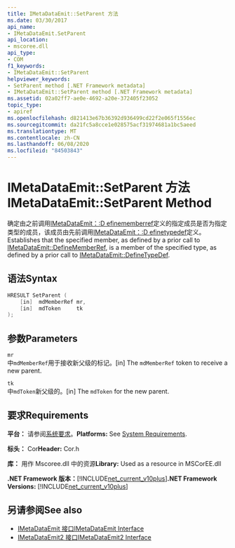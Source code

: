 ```yaml
---
title: IMetaDataEmit::SetParent 方法
ms.date: 03/30/2017
api_name:
- IMetaDataEmit.SetParent
api_location:
- mscoree.dll
api_type:
- COM
f1_keywords:
- IMetaDataEmit::SetParent
helpviewer_keywords:
- SetParent method [.NET Framework metadata]
- IMetaDataEmit::SetParent method [.NET Framework metadata]
ms.assetid: 02a02ff7-ae0e-4692-a20e-372405f23052
topic_type:
- apiref
ms.openlocfilehash: d821413e67b36392d936499cd22f2e065f1556ec
ms.sourcegitcommit: da21fc5a8cce1e028575acf31974681a1bc5aeed
ms.translationtype: MT
ms.contentlocale: zh-CN
ms.lasthandoff: 06/08/2020
ms.locfileid: "84503843"
---
```

# <a name="imetadataemitsetparent-method"></a><span data-ttu-id="b52af-102">IMetaDataEmit::SetParent 方法</span><span class="sxs-lookup"><span data-stu-id="b52af-102">IMetaDataEmit::SetParent Method</span></span>
<span data-ttu-id="b52af-103">确定由之前调用[IMetaDataEmit：:D efinememberref](imetadataemit-definememberref-method.md)定义的指定成员是否为指定类型的成员，该成员由先前调用[IMetaDataEmit：:D efinetypedef](imetadataemit-definetypedef-method.md)定义。</span><span class="sxs-lookup"><span data-stu-id="b52af-103">Establishes that the specified member, as defined by a prior call to [IMetaDataEmit::DefineMemberRef](imetadataemit-definememberref-method.md), is a member of the specified type, as defined by a prior call to [IMetaDataEmit::DefineTypeDef](imetadataemit-definetypedef-method.md).</span></span>  
  
## <a name="syntax"></a><span data-ttu-id="b52af-104">语法</span><span class="sxs-lookup"><span data-stu-id="b52af-104">Syntax</span></span>  
  
```cpp  
HRESULT SetParent (
    [in]  mdMemberRef mr,
    [in]  mdToken     tk
);  
```  
  
## <a name="parameters"></a><span data-ttu-id="b52af-105">参数</span><span class="sxs-lookup"><span data-stu-id="b52af-105">Parameters</span></span>  
 `mr`  
 <span data-ttu-id="b52af-106">中`mdMemberRef`用于接收新父级的标记。</span><span class="sxs-lookup"><span data-stu-id="b52af-106">[in] The `mdMemberRef` token to receive a new parent.</span></span>  
  
 `tk`  
 <span data-ttu-id="b52af-107">中`mdToken`新父级的。</span><span class="sxs-lookup"><span data-stu-id="b52af-107">[in] The `mdToken` for the new parent.</span></span>  
  
## <a name="requirements"></a><span data-ttu-id="b52af-108">要求</span><span class="sxs-lookup"><span data-stu-id="b52af-108">Requirements</span></span>  
 <span data-ttu-id="b52af-109">**平台：** 请参阅[系统要求](../../get-started/system-requirements.md)。</span><span class="sxs-lookup"><span data-stu-id="b52af-109">**Platforms:** See [System Requirements](../../get-started/system-requirements.md).</span></span>  
  
 <span data-ttu-id="b52af-110">**标头：** Cor</span><span class="sxs-lookup"><span data-stu-id="b52af-110">**Header:** Cor.h</span></span>  
  
 <span data-ttu-id="b52af-111">**库：** 用作 Mscoree.dll 中的资源</span><span class="sxs-lookup"><span data-stu-id="b52af-111">**Library:** Used as a resource in MSCorEE.dll</span></span>  
  
 <span data-ttu-id="b52af-112">**.NET Framework 版本：**[!INCLUDE[net_current_v10plus](../../../../includes/net-current-v10plus-md.md)]</span><span class="sxs-lookup"><span data-stu-id="b52af-112">**.NET Framework Versions:** [!INCLUDE[net_current_v10plus](../../../../includes/net-current-v10plus-md.md)]</span></span>  
  
## <a name="see-also"></a><span data-ttu-id="b52af-113">另请参阅</span><span class="sxs-lookup"><span data-stu-id="b52af-113">See also</span></span>

- [<span data-ttu-id="b52af-114">IMetaDataEmit 接口</span><span class="sxs-lookup"><span data-stu-id="b52af-114">IMetaDataEmit Interface</span></span>](imetadataemit-interface.md)
- [<span data-ttu-id="b52af-115">IMetaDataEmit2 接口</span><span class="sxs-lookup"><span data-stu-id="b52af-115">IMetaDataEmit2 Interface</span></span>](imetadataemit2-interface.md)
